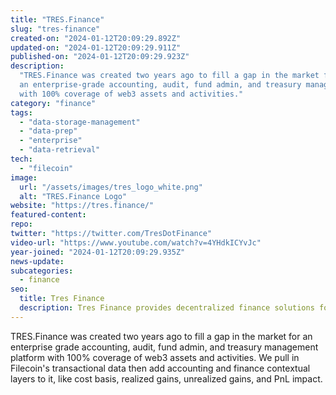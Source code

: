 ```yaml
---
title: "TRES.Finance"
slug: "tres-finance"
created-on: "2024-01-12T20:09:29.892Z"
updated-on: "2024-01-12T20:09:29.911Z"
published-on: "2024-01-12T20:09:29.923Z"
description:
  "TRES.Finance was created two years ago to fill a gap in the market for
  an enterprise-grade accounting, audit, fund admin, and treasury management platform
  with 100% coverage of web3 assets and activities."
category: "finance"
tags:
  - "data-storage-management"
  - "data-prep"
  - "enterprise"
  - "data-retrieval"
tech:
  - "filecoin"
image:
  url: "/assets/images/tres_logo_white.png"
  alt: "TRES.Finance Logo"
website: "https://tres.finance/"
featured-content:
repo:
twitter: "https://twitter.com/TresDotFinance"
video-url: "https://www.youtube.com/watch?v=4YHdkICYvJc"
year-joined: "2024-01-12T20:09:29.935Z"
news-update:
subcategories:
  - finance
seo:
  title: Tres Finance
  description: Tres Finance provides decentralized finance solutions for secure transactions.
---
```


TRES.Finance was created two years ago to fill a gap in the market for an enterprise grade accounting, audit, fund admin, and treasury management platform with 100% coverage of web3 assets and activities. We pull in Filecoin's transactional data then add accounting and finance contextual layers to it, like cost basis, realized gains, unrealized gains, and PnL impact.
